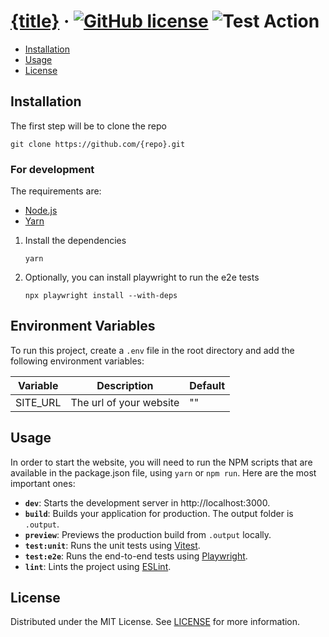 # [{title}][website] &middot; [![GitHub license]](./LICENSE) ![Test Action]

<!-- Table of Contents -->

- [Installation](#installation)
- [Usage](#usage)
- [License](#license)

## Installation

The first step will be to clone the repo

```shell
git clone https://github.com/{repo}.git
```

### For development

The requirements are:

- [Node.js]
- [Yarn]

1. Install the dependencies
   ```shell
   yarn
   ```
2. Optionally, you can install playwright to run the e2e tests
   ```shell
   npx playwright install --with-deps
   ```

## Environment Variables

To run this project, create a `.env` file in the root directory and add the following environment variables:

| Variable | Description             | Default |
|----------|-------------------------|---------|
| SITE_URL | The url of your website | ""      |

## Usage

In order to start the website, you will need to run the NPM scripts that are available in the package.json file,
using `yarn` or `npm run`. Here are the most important ones:

- **`dev`**: Starts the development server in http://localhost:3000.
- **`build`**: Builds your application for production. The output folder is `.output`.
- **`preview`**: Previews the production build from `.output` locally.
- **`test:unit`**: Runs the unit tests using [Vitest].
- **`test:e2e`**: Runs the end-to-end tests using [Playwright].
- **`lint`**: Lints the project using [ESLint].

## License

Distributed under the MIT License. See [LICENSE](./LICENSE) for more information.

<!-- Packages links -->

[eslint]: https://eslint.org
[node.js]: https://nodejs.org/en/
[playwright]: https://playwright.dev
[vitest]: https://vitest.dev
[yarn]: https://yarnpkg.com/

<!-- Repository links -->

[website]: https://github.com/{repo}

<!-- Shields.io links -->

[github license]: https://img.shields.io/badge/license-MIT-blue.svg
[test action]: https://github.com/{repo}/actions/workflows/ci.yaml/badge.svg
